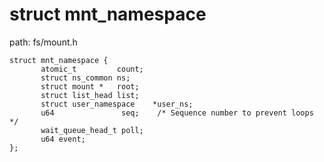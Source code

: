 struct mnt_namespace
========================================

path: fs/mount.h
```
struct mnt_namespace {
       atomic_t         count;
       struct ns_common ns;
       struct mount *   root;
       struct list_head list;
       struct user_namespace    *user_ns;
       u64               seq;    /* Sequence number to prevent loops */
       wait_queue_head_t poll;
       u64 event;
};
```